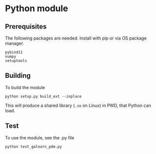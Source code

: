 
# Python module

## Prerequisites

The following packages are needed.
Install with pip or via OS package manager.

    pybind11
    numpy
    setuptools


## Building

To build the module

    python setup.py build_ext --inplace

This will produce a shared library (`.so` on Linux) in PWD, that Python can load.

## Test

To use the module, see the .py file

    python test_galearn_pdm.py


